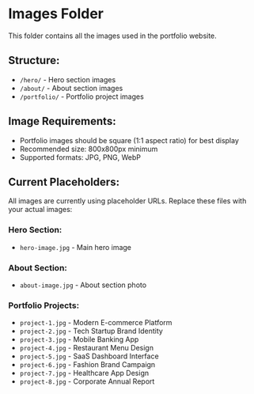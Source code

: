 # Images Folder

This folder contains all the images used in the portfolio website.

## Structure:
- `/hero/` - Hero section images
- `/about/` - About section images  
- `/portfolio/` - Portfolio project images

## Image Requirements:
- Portfolio images should be square (1:1 aspect ratio) for best display
- Recommended size: 800x800px minimum
- Supported formats: JPG, PNG, WebP

## Current Placeholders:
All images are currently using placeholder URLs. Replace these files with your actual images:

### Hero Section:
- `hero-image.jpg` - Main hero image

### About Section:
- `about-image.jpg` - About section photo

### Portfolio Projects:
- `project-1.jpg` - Modern E-commerce Platform
- `project-2.jpg` - Tech Startup Brand Identity
- `project-3.jpg` - Mobile Banking App
- `project-4.jpg` - Restaurant Menu Design
- `project-5.jpg` - SaaS Dashboard Interface
- `project-6.jpg` - Fashion Brand Campaign
- `project-7.jpg` - Healthcare App Design
- `project-8.jpg` - Corporate Annual Report